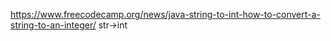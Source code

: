 https://www.freecodecamp.org/news/java-string-to-int-how-to-convert-a-string-to-an-integer/ str->int